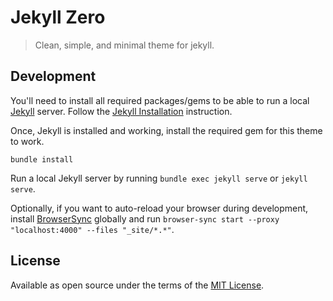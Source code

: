 # Jekyll Zero

> Clean, simple, and minimal theme for jekyll.

## Development

You'll need to install all required packages/gems to be able to run a local [Jekyll](https://jekyllrb.com/) server. Follow the [Jekyll Installation](https://jekyllrb.com/docs/) instruction.

Once, Jekyll is installed and working, install the required gem for this theme to work.

`bundle install`

Run a local Jekyll server by running `bundle exec jekyll serve` or `jekyll serve`.

Optionally, if you want to auto-reload your browser during development, install [BrowserSync](https://www.browsersync.io) globally and run `browser-sync start --proxy "localhost:4000" --files "_site/*.*"`.

## License

Available as open source under the terms of the [MIT License](https://opensource.org/licenses/MIT).
